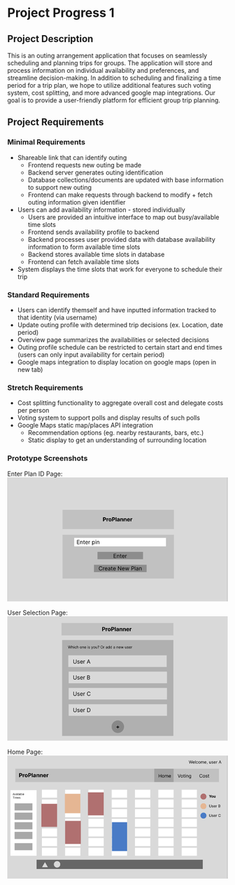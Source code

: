 


# Project Progress 1

## Project Description
This is an outing arrangement application that focuses on seamlessly scheduling and planning trips for groups. The application will store and process information on individual availability and preferences, and streamline decision-making. In addition to scheduling and finalizing a time period for a trip plan, we hope to utilize additional features such voting system, cost splitting, and more advanced google map integrations. Our goal is to provide a user-friendly platform for efficient group trip planning.

## Project Requirements

### Minimal Requirements
- Shareable link that can identify outing
  - Frontend requests new outing be made
  - Backend server generates outing identification
  - Database collections/documents are updated with base information to support new outing
  - Frontend can make requests through backend to modify + fetch outing information given identifier
- Users can add availability information - stored individually  
  - Users are provided an intuitive interface to map out busy/available time slots
  - Frontend sends availability profile to backend
  - Backend processes user provided data with database availability information to form available time slots
  - Backend stores available time slots in database
  - Frontend can fetch available time slots
- System displays the time slots that work for everyone to schedule their trip

### Standard Requirements
- Users can identify themself and have inputted information tracked to that identity (via username)
- Update outing profile with determined trip decisions (ex. Location, date period)
- Overview page summarizes the availabilities or selected decisions
- Outing profile schedule can be restricted to certain start and end times (users can only input availability for certain period)
- Google maps integration to display location on google maps (open in new tab)

### Stretch Requirements
- Cost splitting functionality to aggregate overall cost and delegate costs per person
- Voting system to support polls and display results of such polls
- Google Maps static map/places API integration
  - Recommendation options (eg. nearby restaurants, bars, etc.)
  - Static display to get an understanding of surrounding location

### Prototype Screenshots

Enter Plan ID Page:
![](./resources/prototypes/EnterPlanPage.png)

User Selection Page:
![](./resources/prototypes/SelectUserPage.png)

Home Page:
![](./resources/prototypes/HomePage.png)
